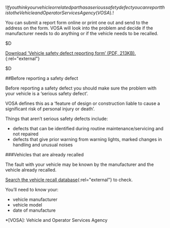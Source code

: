 $!If you think your vehicle or related part has a serious safety defect you can report this to the Vehicle and Operator Services Agency (VOSA).$!

You can submit a report form online or print one out and send to the address on the form. VOSA will look into the problem and decide if the manufacturer needs to do anything or if the vehicle needs to be recalled.

$D

[Download ‘Vehicle safety defect reporting form’ (PDF, 213KB).](http://www.dft.gov.uk/vosa/repository/Vehicle%20Safety%20Defect%20Report.pdf "Download ‘Vehicle safety defect reporting form’ (PDF, 213KB)"){:rel="external"}

$D

##Before reporting a safety defect

Before reporting a safety defect you should make sure the problem with your vehicle is a ‘serious safety defect’.

VOSA defines this as a ‘feature of design or construction liable to cause a significant risk of personal injury or death’.

Things that aren’t serious safety defects include:

* defects that can be identified during routine maintenance/servicing and not repaired
* defects that give prior warning from warning lights, marked changes in handling and unusual noises

###Vehicles that are already recalled

The fault with your vehicle may be known by the manufacturer and the vehicle already recalled.

[Search the vehicle recall database](http://www.vosa.gov.uk/vosa/apps/recalls/default.asp "Search the vehicle recall database"){:rel="external"} to check.

You’ll need to know your:

- vehicle manufacturer
- vehicle model
- date of manufacture

*[VOSA]: Vehicle and Operator Services Agency
